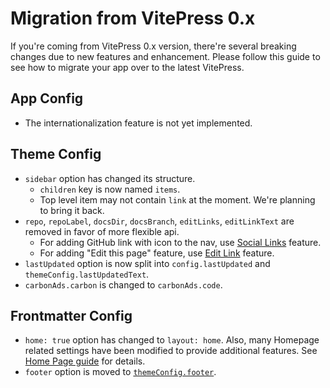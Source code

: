 # Migration from VitePress 0.x

If you're coming from VitePress 0.x version, there're several breaking changes due to new features and enhancement. Please follow this guide to see how to migrate your app over to the latest VitePress.

## App Config

- The internationalization feature is not yet implemented.

## Theme Config

- `sidebar` option has changed its structure.
  - `children` key is now named `items`.
  - Top level item may not contain `link` at the moment. We're planning to bring it back.
- `repo`, `repoLabel`, `docsDir`, `docsBranch`, `editLinks`, `editLinkText` are removed in favor of more flexible api.
  - For adding GitHub link with icon to the nav, use [Social Links](/reference/default-theme-nav#navigation-links) feature.
  - For adding "Edit this page" feature, use [Edit Link](/reference/default-theme-edit-link) feature.
- `lastUpdated` option is now split into `config.lastUpdated` and `themeConfig.lastUpdatedText`.
- `carbonAds.carbon` is changed to `carbonAds.code`.

## Frontmatter Config

- `home: true` option has changed to `layout: home`. Also, many Homepage related settings have been modified to provide additional features. See [Home Page guide](/reference/default-theme-home-page) for details.
- `footer` option is moved to [`themeConfig.footer`](/reference/default-theme-config#footer).
